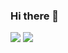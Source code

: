 ### Hi there 👋

<a style="all: unset;" href="https://github.com/anuraghazra/github-readme-stats">
  <img align="top" src="https://github-readme-stats.vercel.app/api?username=matthew-gill&count_private=true&show_icons=true" />
</a>

<a style="all: unset;" href="https://github.com/anuraghazra/github-readme-stats">
  <img align="top" src="https://github-readme-stats.vercel.app/api/top-langs/?username=matthew-gill&layout=compact?count_private=true" />
</a>

